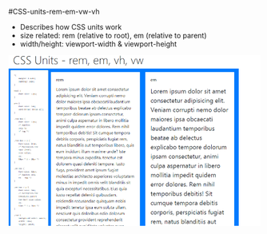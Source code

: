 #CSS-units-rem-em-vw-vh
- Describes how CSS units work
- size related: rem (relative to root), em (relative to parent)
- width/height: viewport-width & viewport-height

<img src="https://github.com/MohammedDeveloper/CSS-units-rem-em-vw-vh/blob/master/demo.PNG">